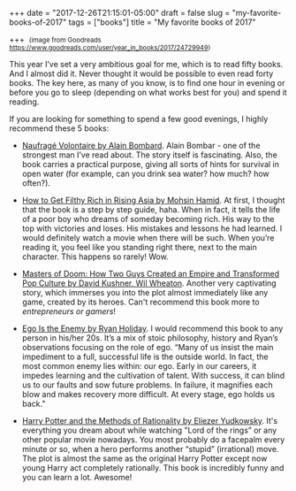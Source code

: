 +++
date = "2017-12-26T21:15:01-05:00"
draft = false
slug = "my-favorite-books-of-2017"
tags = ["books"]
title = "My favorite books of 2017"

+++
<img class="img-rounded" src="/images/posts/2017-12-26-my-favorite-books-of-2017/year_in_books_full.png" alt="" title=""/>
<small>(image from Goodreads https://www.goodreads.com/user/year_in_books/2017/24729949)</small>

This year I’ve set a very ambitious goal for me, which is to read fifty books.
And I almost did it. Never thought it would be possible to even read forty
books. The key here, as many of you know, is to find one hour in evening or
before you go to sleep (depending on what works best for you) and spend it
reading.

If you are looking for something to spend a few good evenings, I highly
recommend these 5 books:

- [Naufragé Volontaire by Alain
Bombard](https://www.goodreads.com/book/show/1342380.Naufrag_Volontaire). Alain
Bombar - one of the strongest man I’ve read about. The story itself is
fascinating. Also, the book carries a practical purpose, giving all sorts of
hints for survival in open water (for example, can you drink sea water? how
much? how often?).

- [How to Get Filthy Rich in Rising Asia by Mohsin
Hamid](https://www.goodreads.com/book/show/15815364-how-to-get-filthy-rich-in-rising-asia).
At first, I thought that the book is a step by step guide, haha. When in fact,
it tells the life of a poor boy who dreams of someday becoming rich. His way to
the top with victories and loses. His mistakes and lessons he had learned. I
would definitely watch a movie when there will be such. When you’re reading it,
you feel like you standing right there, next to the main character. This
happens so rarely! Wow.

- [Masters of Doom: How Two Guys Created an Empire and Transformed Pop Culture by
David Kushner, Wil
Wheaton](https://www.goodreads.com/book/show/222146.Masters_of_Doom). Another
very captivating story, which immerses you into the plot almost immediately
like any game, created by its heroes. Can't recommend this book more to
*entrepreneurs or gamers*!

- [Ego Is the Enemy by Ryan
Holiday](https://www.goodreads.com/book/show/27036528-ego-is-the-enemy). I
would recommend this book to any person in his/her 20s. It’s a mix of stoic
philosophy, history and Ryan’s observations focusing on the role of ego. “Many
of us insist the main impediment to a full, successful life is the outside
world. In fact, the most common enemy lies within: our ego. Early in our
careers, it impedes learning and the cultivation of talent. With success, it
can blind us to our faults and sow future problems. In failure, it magnifies
each blow and makes recovery more difficult. At every stage, ego holds us
back."

- [Harry Potter and the Methods of Rationality by Eliezer
  Yudkowsky](https://www.goodreads.com/book/show/10016013-harry-potter-and-the-methods-of-rationality).
It's everything you dream about while watching "Lord of the rings” or any other
popular movie nowadays. You most probably do a facepalm every minute or so,
when a hero performs another “stupid” (irrational) move. The plot is almost the
same as the original Harry Potter except now young Harry act completely
rationally. This book is incredibly funny and you can learn a lot. Awesome!
